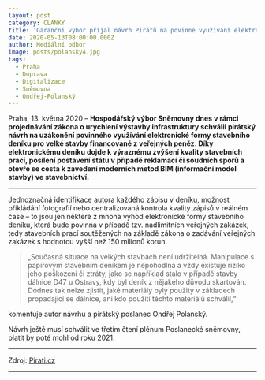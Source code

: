 ```yaml
---
layout: post
category: CLANKY
title: 'Garanční výbor přijal návrh Pirátů na povinné využívání elektronického stavebního deníku'
date: 2020-05-13T08:00:00.000Z
author: Mediální odbor
image: posts/polansky4.jpg
tags:
  - Praha
  - Doprava
  - Digitalizace
  - Sněmovna
  - Ondřej-Polanský
---
```


Praha, 13. května 2020 – **Hospodářský výbor Sněmovny dnes v rámci projednávání zákona o urychlení výstavby infrastruktury schválil pirátský návrh na uzákonění povinného využívání elektronické formy stavebního deníku pro velké stavby financované z veřejných peněz. Díky elektronickému deníku dojde k výraznému zvýšení kvality stavebních prací, posílení postavení státu v případě reklamací či soudních sporů a otevře se cesta k zavedení moderních metod BIM (informační model stavby) ve stavebnictví.**

<hr />

Jednoznačná identifikace autora každého zápisu v deníku, možnost přikládání fotografií nebo centralizovaná kontrola kvality zápisů v reálném čase – to jsou jen některé z mnoha výhod elektronické formy stavebního deníku, která bude povinná v případě tzv. nadlimitních veřejných zakázek, tedy stavebních prací soutěžených na základě zákona o zadávání veřejných zakázek s hodnotou vyšší než 150 milionů korun.

> „Současná situace na velkých stavbách není udržitelná. Manipulace s papírovým stavebním deníkem je nepohodlná a vždy existuje riziko jeho poškození či ztráty, jako se například stalo v případě stavby dálnice D47 u Ostravy, kdy byl deník z nějakého důvodu skartován. Dodnes tak nelze zjistit, jaké materiály byly použity v základech propadající se dálnice, ani kdo použití těchto materiálů schválil,“

komentuje autor návrhu a pirátský poslanec Ondřej Polanský.

Návrh ještě musí schválit ve třetím čtení plénum Poslanecké sněmovny, platit by poté mohl od roku 2021.

---

Zdroj: [Pirati.cz](https://www.pirati.cz/tiskove-zpravy/stavebni-denik-elektronicky.html)

- - -
